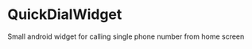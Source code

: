 QuickDialWidget
===============

Small android widget for calling single phone number from home screen
